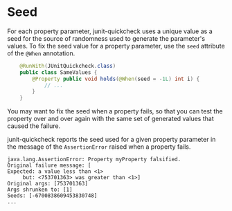 # Seed

For each property parameter, junit-quickcheck uses a unique value as a seed
for the source of randomness used to generate the parameter's values. To fix
the seed value for a property parameter, use the `seed` attribute of the
`@When` annotation.

```java
    @RunWith(JUnitQuickcheck.class)
    public class SameValues {
        @Property public void holds(@When(seed = -1L) int i) {
            // ...
        }
    }
```

You may want to fix the seed when a property fails, so that you can test the
property over and over again with the same set of generated values that caused
the failure.

junit-quickcheck reports the seed used for a given property parameter in the
message of the `AssertionError` raised when a property fails.

    java.lang.AssertionError: Property myProperty falsified.
    Original failure message: [
    Expected: a value less than <1>
         but: <753701363> was greater than <1>]
    Original args: [753701363]
    Args shrunken to: [1]
    Seeds: [-6700838609453830748]
    ...
